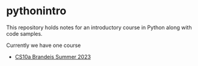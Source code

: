 # pythonintro

This repository holds notes for an introductory course in Python along with code samples.

Currently we have one course
* [CS10a Brandeis Summer 2023](courses/cs10aBrandeisSum23.md)


